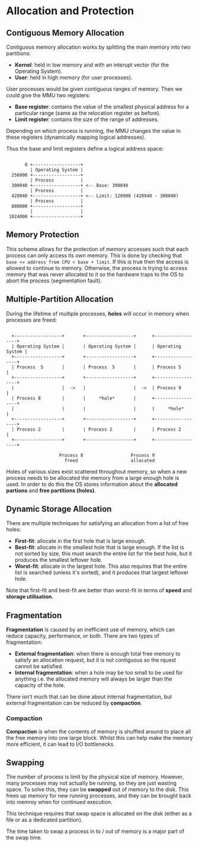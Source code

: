 # Allocation and Protection

## Contiguous Memory Allocation

Contiguous memory allocation works by splitting the main memory into two partitions:

- **Kernel**: held in low memory and with an interupt vector (for the Operating System).
- **User**: held in high memory (for user processes).

User processes would be given contiguous ranges of memory. Then we could give the MMU two registers:

- **Base register**: contains the value of the smallest physical address for a particular range (same as the relocation register as before).
- **Limit register**: contains the size of the range of addresses.

Depending on which process is running, the MMU changes the value in these registers (dynamically mapping logical addresses).

Thus the base and limit registers define a logical address space:

```

       0 +------------------+
         | Operating System |
  256000 +------------------+
         | Process          |
  300040 +------------------+ <-- Base: 300040
         | Process          |
  420940 +------------------+ <-- Limit: 120900 (420940 - 300040)
         | Process          |
  880000 +------------------+
         |                  |
 1024000 +------------------+

```

## Memory Protection

This scheme allows for the protection of memory accesses such that each process can only access its own memory. This is done by checking that `base <= address from CPU < base + limit`. If this is true then the access is allowed to continue to memory. Otherwise, the process is trying to access memory that was never allocated to it so the hardware traps to the OS to abort the process (segmentation fault).

## Multiple-Partition Allocation

During the lifetime of multiple processes, **holes** will occur in memory when processes are freed:

```

  +------------------+       +------------------+      +------------------+
  | Operating System |       | Operating System |      | Operating System |
  +------------------+       +------------------+      +------------------+
  | Process  5       |       | Process  5       |      | Process 5        |
  +------------------+       +------------------+      +------------------+
  |                  |  ->   |                  |  ->  | Process 9        |
  | Process 8        |       |     *hole*       |      +------------------+
  |                  |       |                  |      |     *hole*       |
  +------------------+       +------------------+      +------------------+
  | Process 2        |       | Process 2        |      | Process 2        |
  +------------------+       +------------------+      +------------------+

                    Process 8                  Process 9
                      freed                    allocated

```

Holes of various sizes exist scattered throughout memory, so when a new process needs to be allocated the memory from a large enough hole is used. In order to do this the OS stores information about the **allocated partions** and **free partitions (holes)**.

## Dynamic Storage Allocation

There are multiple techniques for satisfying an allocation from a list of free holes:

- **First-fit**: allocate in the first hole that is large enough.
- **Best-fit**: allocate in the smallest hole that is large enough. If the list is not sorted by size, this must search the entire list for the best hole, but it produces the smallest leftover hole.
- **Worst-fit**: allocate in the largest hole. This also requires that the entire list is searched (unless it's sorted), and it produces that largest leftover hole.

Note that first-fit and best-fit are better than worst-fit in terms of **speed** and **storage utilisation**.

## Fragmentation

**Fragmentation** is caused by an inefficient use of memory, which can reduce capacity, performance, or both. There are two types of fragmentation:

- **External fragmentation**: when there is enough total free memory to satisfy an allocation request, but it is not contiguous so the rquest cannot be satisfied.
- **Internal fragmentation**: when a hole may be too small to be used for anything i.e. the allocated memory will always be larger than the capacity of the hole.

There isn't much that can be done about internal fragmentation, but external fragmentation can be reduced by **compaction**.

### Compaction

**Compaction** is when the contents of memory is shuffled around to place all the free memory into one large block. Whilst this can help make the memory more efficient, it can lead to I/O bottlenecks.

## Swapping

The number of process is limit by the physical size of memory. However, many processes may not actually be running, so they are just wasting space. To solve this, they can be **swapped** out of memory to the disk. This frees up memory for new running processes, and they can be brought back into memroy when for continued execution.

This technique requires that swap space is allocated on the disk (either as a file or as a dedicated partition).

The time taken to swap a process in to / out of memory is a major part of the swap time.
